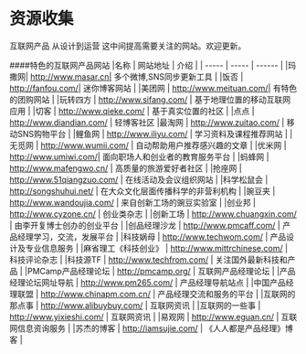 资源收集
================

互联网产品 从设计到运营  这中间提高需要关注的网站。欢迎更新。


####特色的互联网产品网站
|名称 | 网站地址 | 介绍 | 
| ----- | ----- | ------ |
|玛撒网| http://www.masar.cn| 多个微博,SNS同步更新工具 |
|饭否 | http://fanfou.com/| 迷你博客网站 |
|美团网 | http://www.meituan.com/| 有特色的团购网站 |
|玩转四方 | http://www.sifang.com/ | 基于地理位置的移动互联网应用 |
|切客 | http://www.qieke.com/ | 基于真实位置的社区 |
|点点 | http://www.diandian.com/ | 轻博客社区
|最淘网 | http://www.zuitao.com/ | 移动SNS购物平台 |
|鲤鱼网 | http://www.iliyu.com/ | 学习资料及课程推荐网站 |
|无觅网 | http://www.wumii.com/ | 自动帮助用户推荐感兴趣的文章 |
|优米网 | http://www.umiwi.com/| 面向职场人和创业者的教育服务平台 |
|蚂蜂网 | http://www.mafengwo.cn/ | 高质量的旅游爱好者社区 |
|抢座网 | http://www.51qiangzuo.com/ | 在线活动及会议组织网站 |
|科学松鼠会 | http://songshuhui.net/ | 在大众文化层面传播科学的非营利机构 |
|豌豆夹 | http://www.wandoujia.com/ | 来自创新工场的豌豆实验室 |
|创业邦 | http://www.cyzone.cn/ | 创业类杂志 |
|创新工场 | http://www.chuangxin.com/ | 由李开复博士创办的创业平台 |
|创品经理沙龙 | http://www.pmcaff.com/ | 产品经理学习，交流，发展平台 |
|科技娲母 | http://www.techwom.com/ | 产品设计及专业信息服务 |
|麻省理工《科技创业》 | http://www.mittrchinese.com/ | 科技评论杂志 |
|科技源TF | http://www.techfrom.com/ | 关注国外最新科技和产品 |
|PMCamp产品经理论坛 | http://pmcamp.org/ | 互联网产品经理论坛 |
|产品经理论坛网址导航 | http://www.pm265.com/ | 产品经理导航站点 |
|中国产品经理联盟 | http://www.chinapm.com.cn/ | 产品经理交流和服务的平台 |
|互联网的那点事 | http://www.alibuybuy.com/ | 互联网资讯 |
|互联网的一些事 | http://www.yixieshi.com/ | 互联网资讯 |
|易观网 | http://www.eguan.cn/ | 互联网信息资询服务 |
|苏杰的博客 | http://iamsujie.com/ | 《人人都是产品经理》博客 |














